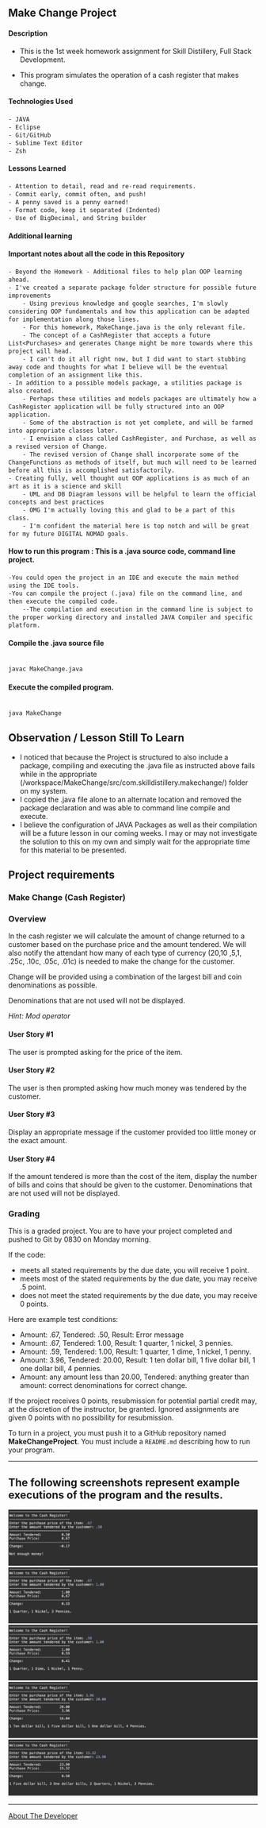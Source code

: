 ## Make Change Project

#### Description

- This is the 1st week homework assignment for Skill Distillery, Full Stack Development.


- This program simulates the operation of a cash register that makes change.


#### Technologies Used
	- JAVA
	- Eclipse
	- Git/GitHub
	- Sublime Text Editor
	- Zsh

#### Lessons Learned
    - Attention to detail, read and re-read requirements.
	- Commit early, commit often, and push!
	- A penny saved is a penny earned!
	- Format code, keep it separated (Indented)
	- Use of BigDecimal, and String builder
	
#### Additional learning 

#### Important notes about all the code in this Repository 

	- Beyond the Homework - Additional files to help plan OOP learning ahead.
	- I've created a separate package folder structure for possible future improvements
		- Using previous knowledge and google searches, I'm slowly considering OOP fundamentals and how this application can be adapted for implementation along those lines.
		- For this homework, MakeChange.java is the only relevant file.
		- The concept of a CashRegister that accepts a future List<Purchases> and generates Change might be more towards where this project will head.
		- I can't do it all right now, but I did want to start stubbing away code and thoughts for what I believe will be the eventual completion of an assignment like this.
	- In addition to a possible models package, a utilities package is also created.
		- Perhaps these utilities and models packages are ultimately how a CashRegister application will be fully structured into an OOP application.
		- Some of the abstraction is not yet complete, and will be farmed into appropriate classes later.
		- I envision a class called CashRegister, and Purchase, as well as a revised version of Change.
		- The revised version of Change shall incorporate some of the ChangeFunctions as methods of itself, but much will need to be learned before all this is accomplished satisfactorily.
	- Creating fully, well thought out OOP applications is as much of an art as it is a science and skill
		- UML and DB Diagram lessons will be helpful to learn the official concepts and best practices
		- OMG I'm actually loving this and glad to be a part of this class.
		- I'm confident the material here is top notch and will be great for my future DIGITAL NOMAD goals.
#### How to run this program : This is a .java source code, command line project.  
	-You could open the project in an IDE and execute the main method using the IDE tools.
	-You can compile the project (.java) file on the command line, and then execute the compiled code.
		--The compilation and execution in the command line is subject to the proper working directory and installed JAVA Compiler and specific platform.

#### Compile the .java source file

```bash

javac MakeChange.java

```
#### Execute the compiled program.

```bash

java MakeChange

```

## Observation / Lesson Still To Learn

- I noticed that because the Project is structured to also include a package, compiling and executing the .java file as instructed above fails while in the appropriate (/workspace/MakeChange/src/com.skilldistillery.makechange/) folder on my system.
- I copied the .java file alone to an alternate location and removed the package declaration and was able to command line compile and execute.
- I believe the configuration of JAVA Packages as well as their compilation will be a future lesson in our coming weeks.  I may or may not investigate the solution to this on my own and simply wait for the appropriate time for this material to be presented.



## Project requirements


### Make Change (Cash Register)

### Overview

In the cash register we will calculate the amount of change returned to a customer based on the purchase price and the amount tendered. We will also notify the attendant how many of each type of currency ($20 ,$10 ,$5 ,$1, .25c, .10c, .05c, .01c) is needed to make the change for the customer. 

Change will be provided using a combination of the largest bill and coin denominations as possible. 

Denominations that are not used will not be displayed.

*Hint: Mod operator*

#### User Story #1

The user is prompted asking for the price of the item.

#### User Story #2

The user is then prompted asking how much money was tendered by the customer.

#### User Story #3

Display an appropriate message if the customer provided too little money or the exact amount.

#### User Story #4

If the amount tendered is more than the cost of the item, display the number of bills and coins that should be given to the customer. Denominations that are not used will not be displayed.

### Grading

This is a graded project. You are to have your project completed and pushed to Git by 0830 on Monday morning.  

If the code:
*  meets all stated requirements by the due date, you will receive 1 point.
*  meets most of the stated requirements by the due date, you may receive .5 point.
*  does not meet the stated requirements by the due date, you may receive 0 points.

Here are example test conditions:

* Amount: .67, Tendered: .50, Result: Error message
* Amount: .67, Tendered: 1.00, Result: 1 quarter, 1 nickel, 3 pennies.
* Amount: .59, Tendered: 1.00, Result: 1 quarter, 1 dime, 1 nickel, 1 penny.
* Amount: 3.96, Tendered: 20.00, Result: 1 ten dollar bill, 1 five dollar bill, 1 one dollar bill, 4 pennies.
* Amount: any amount less than 20.00, Tendered: anything greater than amount: correct denominations for correct change.

If the project receives 0 points, resubmission for potential partial credit may, at the discretion of the instructor, be granted. Ignored assignments are given 0 points with no possibility for resubmission.

To turn in a project, you must push it to a GitHub repository named **MakeChangeProject**.  You must include a `README.md` describing how to run your program.

<hr>

## The following screenshots represent example executions of the program and the results.

![Example usage](1.png)
![Example usage](2.png)
![Example usage](3.png)
![Example usage](4.png)
![Example usage](5.png)

<hr>

[About The Developer](https://github.com/pasciaks/)

